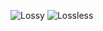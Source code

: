 ![Lossy](https://github.com/iAM261917/brjxlt/blob/main/a.jxl?raw=true)
![Lossless](https://github.com/iAM261917/brjxlt/blob/main/aa.jxl?raw=true)
